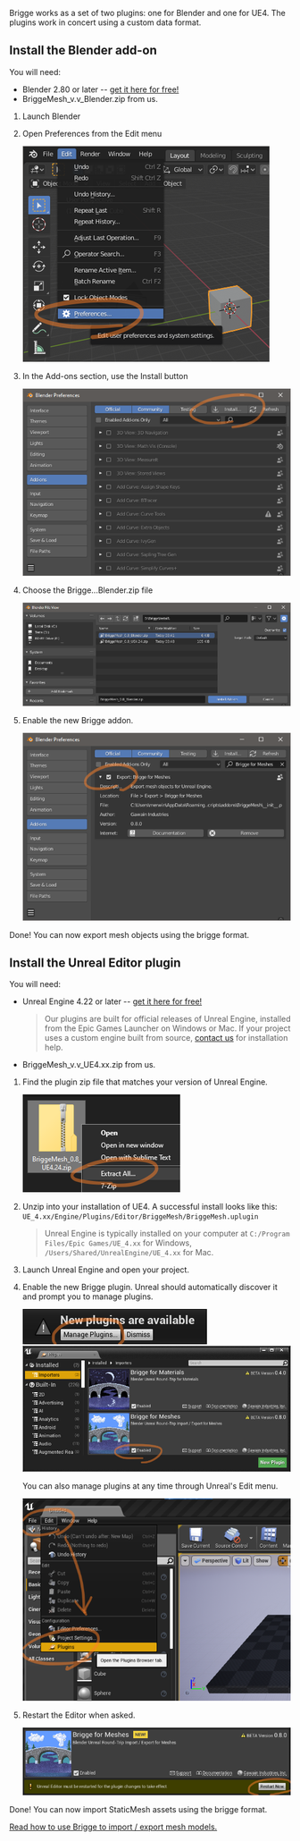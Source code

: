 Brigge works as a set of two plugins: one for Blender and one for UE4. The plugins work in concert using a custom data format.

## Install the Blender add-on
You will need:
* Blender 2.80 or later -- [get it here for free!](https://blender.org/download)
* BriggeMesh_v.v_Blender.zip from us.

1. Launch Blender
2. Open Preferences from the Edit menu

	![](media/b-install-prefs.png)

3. In the Add-ons section, use the Install button

	![](media/b-install-addons.png)

4. Choose the Brigge...Blender.zip file

	![](media/b-install-brigge-addon.png)

5. Enable the new Brigge addon.

	![](media/b-install-enable.png)

Done! You can now export mesh objects using the brigge format.


## Install the Unreal Editor plugin
You will need:
* Unreal Engine 4.22 or later -- [get it here for free!](https://unrealengine.com)

	> Our plugins are built for official releases of Unreal Engine, installed from the Epic Games Launcher on Windows or Mac.
	> If your project uses a custom engine built from source, [contact us](mailto:support@gawain.industries) for installation help.

* BriggeMesh_v.v_UE4.xx.zip from us.

1. Find the plugin zip file that matches your version of Unreal Engine.

	![](media/u-install-unzip.png)

2. Unzip into your installation of UE4. A successful install looks like this: `UE_4.xx/Engine/Plugins/Editor/BriggeMesh/BriggeMesh.uplugin`

	> Unreal Engine is typically installed on your computer at
	> `C:/Program Files/Epic Games/UE_4.xx` for Windows,
	> `/Users/Shared/UnrealEngine/UE_4.xx` for Mac.
	
3. Launch Unreal Engine and open your project.

4. Enable the new Brigge plugin. Unreal should automatically discover it and prompt you to manage plugins.

	![](media/u-install-new-plugins.png)
	![](media/u-install-enable.png)

	You can also manage plugins at any time through Unreal's Edit menu.

	![](media/u-install-edit-plugins.png)

5. Restart the Editor when asked.

	![](media/u-install-restart.png)

Done! You can now import StaticMesh assets using the brigge format.

[Read how to use Brigge to import / export mesh models.](mesh_intro.md)
